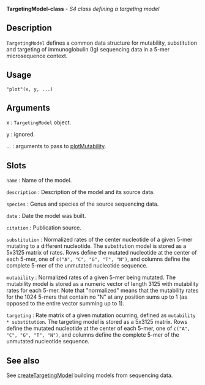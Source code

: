 **TargetingModel-class** - *S4 class defining a targeting model*

Description
--------------------

`TargetingModel` defines a common data structure for mutability, substitution and
targeting of immunoglobulin (Ig) sequencing data in a 5-mer microsequence context.


Usage
--------------------
```
"plot"(x, y, ...)
```

Arguments
-------------------

x
:   `TargetingModel` object.

y
:   ignored.

...
:   arguments to pass to [plotMutability](plotMutability.md).




Slots
-------------------



`name`
:   Name of the model.

`description`
:   Description of the model and its source data.

`species`
:   Genus and species of the source sequencing data.

`date`
:   Date the model was built.

`citation`
:   Publication source.

`substitution`
:   Normalized rates of the center nucleotide of a given 5-mer 
mutating to a different nucleotide. The substitution model 
is stored as a 5x3125 matrix of rates. Rows define
the mutated nucleotide at the center of each 5-mer, one of 
`c("A", "C", "G", "T", "N")`, and columns define the 
complete 5-mer of the unmutated nucleotide sequence.

`mutability`
:   Normalized rates of a given 5-mer being mutated. The 
mutability model is stored as a numeric vector of length 3125 
with mutability rates for each 5-mer. Note that "normalized" 
means that the mutability rates for the 1024 5-mers that 
contain no "N" at any position sums up to 1 (as opposed to 
the entire vector summing up to 1).

`targeting`
:   Rate matrix of a given mutation ocurring, defined as 
<code class = 'eq'>mutability * substitution</code>. The targeting model 
is stored as a 5x3125 matrix. Rows define
the mutated nucleotide at the center of each 5-mer, one of 
`c("A", "C", "G", "T", "N")`, and columns define the complete 5-mer 
of the unmutated nucleotide sequence.




See also
-------------------

See [createTargetingModel](createTargetingModel.md) building models from sequencing data.



